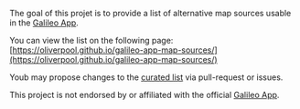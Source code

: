 The goal of this projet is to provide a list of alternative map sources usable in the [Galileo App](https://galileo-app.com/).

You can view the list on the following page: [https://oliverpool.github.io/galileo-app-map-sources/](https://oliverpool.github.io/galileo-app-map-sources/)

Youb may propose changes to the [curated list](index.md) via pull-request or issues.

This project is not endorsed by or affiliated with the official [Galileo App](https://galileo-app.com/).
